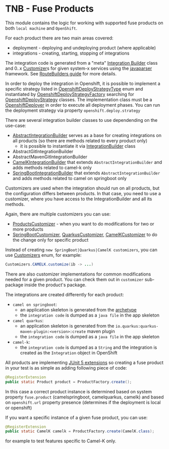 # TNB - Fuse Products

This module contains the logic for working with supported fuse products on both `local machine` and `OpenShift`.

For each product there are two main areas covered:

- deployment - deploying and undeploying product (where applicable)
- integrations - creating, starting, stopping of integrations

The integration code is generated from a "meta" [Integration Builder](src/main/java/org/jboss/fuse/tnb/product/integration/builder/AbstractIntegrationBuilder.java)
class and 0..x [Customizer](src/main/java/org/jboss/fuse/tnb/product/customizer/Customizer.java)s for given system-x services using
the [javaparser](https://javaparser.org/) framework. See [RouteBuilders guide](RouteBuilders.md) for more details.

In order to deploy the integration in Openshift, it is possible to implement a specific strategy listed in 
[OpenshiftDeployStrategyType](src/main/java/org/jboss/fuse/tnb/product/deploystrategy/OpenshiftDeployStrategyType.java)
enum and instantiated by [OpenshiftDeployStrategyFactory](src/main/java/org/jboss/fuse/tnb/product/deploystrategy/OpenshiftDeployStrategyFactory.java) 
searching for [OpenshiftDeployStrategy](src/main/java/org/jboss/fuse/tnb/product/deploystrategy/OpenshiftDeployStrategy.java) classes. 
The implementation class must be a [OpenshiftDeployer](src/main/java/org/jboss/fuse/tnb/product/interfaces/OpenshiftDeployer.java) 
in order to execute all deployment phases. 
You can run the deployment strategy via property `openshift.deploy.strategy`

There are several integration builder classes to use dependending on the use-case:
- [AbstractIntegrationBuilder](src/main/java/org/jboss/fuse/tnb/product/integration/builder/AbstractIntegrationBuilder.java) serves as a base
for creating integrations on all products (so there are methods related to every product only)
  - it is possible to instantiate it via [IntegrationBuilder](src/main/java/org/jboss/fuse/tnb/product/integration/builder/IntegrationBuilder.java) class
- AbstractGitIntegrationBuilder
- AbstractMavenGitIntegrationBuilder
- [CamelKIntegrationBuilder](src/main/java/org/jboss/fuse/tnb/product/ck/integration/builder/CamelKIntegrationBuilder.java)
that extends `AbstractIntegrationBuilder` and adds methods related to camel-k only
- [SpringBootIntegrationBuilder](src/main/java/org/jboss/fuse/tnb/product/csb/integration/builder/SpringBootIntegrationBuilder.java)
  that extends `AbstractIntegrationBuilder` and adds methods related to camel on springboot only

Customizers are used when the integration should run on all products, but the configuration differs between products. In that case, you need to use
a customizer, where you have access to the IntegrationBuilder and all its methods.

Again, there are multiple customizers you can use:
- [ProductsCustomizer](src/main/java/org/jboss/fuse/tnb/product/customizer/ProductsCustomizer.java) - when you want to do modifications for two
or more products
- [SpringBootCustomizer](src/main/java/org/jboss/fuse/tnb/product/csb/customizer/SpringbootCustomizer.java),
[QuarkusCustomizer](src/main/java/org/jboss/fuse/tnb/product/cq/customizer/QuarkusCustomizer.java),
[CamelKCustomizer](src/main/java/org/jboss/fuse/tnb/product/ck/customizer/CamelKCustomizer.java) to do the change only for specific product

Instead of creating `new SpringBoot|Quarkus|CamelK customizers`, you can use
[Customizers](src/main/java/org/jboss/fuse/tnb/product/customizer/Customizers.java) enum, for example:

```java
Customizers.CAMELK.customize(ib -> ...)
```

There are also customizer implementations for common modifications needed for a given product. You can check them out in `customizer` sub-package
inside the product's package.


The integrations are created differently for each product:

- `camel on springboot`:
    - an application skeleton is generated from the [archetype](https://github.com/tnb-software/camel3-archetype-spring-boot)
    - the `integration code` is dumped as a `java file` in the app skeleton
- `camel quarkus`:
    - an application skeleton is generated from the `io.quarkus:quarkus-maven-plugin:<version>:create` maven plugin
    - the `integration code` is dumped as a `java file` in the app skeleton
- `camel-k`:
    - the `integration code` is dumped as a `String` and the integration is created as the `Integration` object in OpenShift

All products are implementing [JUnit 5 extensions](https://junit.org/junit5/docs/current/user-guide/#extensions) so creating a fuse product in your
test is as simple as adding following piece of code:

```java
@RegisterExtension
public static Product product = ProductFactory.create();
```

In this case a correct product instance is determined based on system property `fuse.product` (camelspringboot, camelquarkus, camelk)
and based on `openshift.url` property presence (determines if the deployment is local or openshift)

If you want a specific instance of a given fuse product, you can use:

```java
@RegisterExtension
public static CamelK camelk = ProductFactory.create(CamelK.class);
```

for example to test features specific to Camel-K only.
